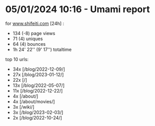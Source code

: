 # 05/01/2024 10:16 - Umami report
for www.shifeiti.com [24h] :

 - 134 (-8) page views
 - 71 (4) uniques
 - 64 (4) bounces
 - 1h 24' 22'' (9' 17'') totaltime


top 10 urls:
 - 34x [/blog/2022-12-09/]
 - 27x [/blog/2023-01-12/]
 - 22x [/]
 - 13x [/blog/2022-05-07/]
 - 11x [/blog/2022-12-22/]
 - 4x [/about/]
 - 4x [/about/movies/]
 - 3x [/wiki/]
 - 3x [/blog/2023-02-03/]
 - 2x [/blog/2022-10-24/]


